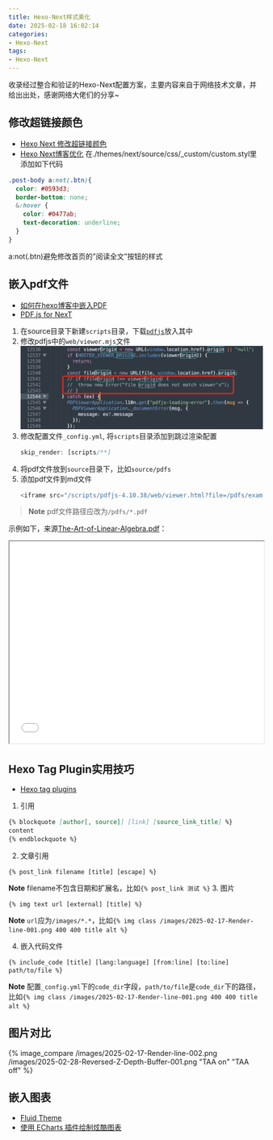 ```yaml
---
title: Hexo-Next样式美化
date: 2025-02-18 16:02:14
categories:
- Hexo-Next
tags: 
- Hexo-Next
---
```


收录经过整合和验证的Hexo-Next配置方案，主要内容来自于网络技术文章，并给出出处，感谢网络大佬们的分享~

## 修改超链接颜色
- [Hexo Next 修改超链接颜色](https://blackchy.com/2019/09/30/2019-09-30-Hexo-Next-Link-Color/)
- [Hexo Next博客优化](https://maoao530.github.io/2017/01/25/hexo-blog-seo/)
在./themes/next/source/css/_custom/custom.styl里添加如下代码
``` css
.post-body a:not(.btn){
  color: #0593d3;
  border-bottom: none;
  &:hover {
    color: #0477ab;
    text-decoration: underline;
  }
}
```
a:not(.btn)避免修改首页的”阅读全文”按钮的样式

## 嵌入pdf文件
- [如何在hexo博客中嵌入PDF](https://yuzhang.net/2023/11/07/如何在hexo博客中嵌入PDF/)
- [PDF.js for NexT](https://github.com/next-theme/theme-next-pdf)

1. 在source目录下新建`scripts`目录，下载[`pdfjs`](https://mozilla.github.io/pdf.js/getting_started/#download)放入其中
2. 修改pdfjs中的`web/viewer.mjs`文件
    ![2025-02-18-Hexo-Next样式美化/pdfjs-001](../images/2025-02-18-Hexo-Next样式美化/pdfjs-001.png)
3. 修改配置文件`_config.yml`, 将`scripts`目录添加到跳过渲染配置
   ``` javascript
   skip_render: [scripts/**]
   ```
4. 将pdf文件放到`source`目录下，比如`source/pdfs`
5. 添加pdf文件到md文件
   ``` js
   <iframe src="/scripts/pdfjs-4.10.38/web/viewer.html?file=/pdfs/example.pdf" style='width:100%;height:800px'></iframe>
   ```
> **Note** pdf文件路径应改为`/pdfs/*.pdf`

示例如下，来源[The-Art-of-Linear-Algebra.pdf](https://github.com/kenjihiranabe/The-Art-of-Linear-Algebra/blob/main/The-Art-of-Linear-Algebra.pdf)：
<iframe src="/scripts/pdfjs-4.10.38/web/viewer.html?file=/pdfs/The-Art-of-Linear-Algebra.pdf" style='width:100%;height:400px'></iframe>


## Hexo Tag Plugin实用技巧
- [Hexo tag plugins](https://hexo.io/docs/tag-plugins)
1. 引用
``` md
{% blockquote [author[, source]] [link] [source_link_title] %}
content
{% endblockquote %}
```
2. 文章引用
```
{% post_link filename [title] [escape] %}
```
**Note** filename不包含日期和扩展名，比如`{% post_link 测试 %}`
3. 图片
```
{% img text url [external] [title] %}
```
**Note** `url`应为`/images/*.*`，比如`{% img class /images/2025-02-17-Render-line-001.png 400 400 title alt %}`

4. 嵌入代码文件
```
{% include_code [title] [lang:language] [from:line] [to:line] path/to/file %}
```
**Note** 配置`_config.yml`下的`code_dir`字段，`path/to/file`是`code_dir`下的路径，比如`{% img class /images/2025-02-17-Render-line-001.png 400 400 title alt %}`

## 图片对比

{% image_compare 
  /images/2025-02-17-Render-line-002.png
  /images/2025-02-28-Reversed-Z-Depth-Buffer-001.png
  "TAA on"
  "TAA off"
%}

## 嵌入图表
- [Fluid Theme](https://github.com/fluid-dev/hexo-theme-fluid)
- [使用 ECharts 插件绘制炫酷图表](https://hexo.fluid-dev.com/posts/hexo-echarts/)

